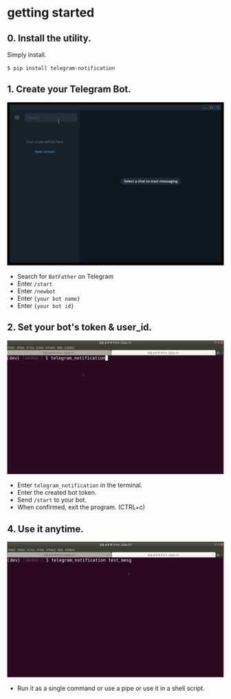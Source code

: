 

# getting started

## 0. Install the utility.

Simply install.
```
$ pip install telegram-notification
```

## 1. Create your Telegram Bot.
![res01](https://raw.githubusercontent.com/dankernel/telegram_notification/main/res/01.gif)


- Search for `BotFather` on Telegram
- Enter `/start`
- Enter `/newbot`
- Enter `{your bot name}`
- Enter `{your bot id}`

## 2. Set your bot's token & user_id. 

![res02](https://raw.githubusercontent.com/dankernel/telegram_notification/main/res/02.gif)


- Enter `telegram_notification` in the terminal.
- Enter the created bot token.
- Send `/start` to your bot.
- When confirmed, exit the program. (CTRL+c)

## 4. Use it anytime.

![res03](https://raw.githubusercontent.com/dankernel/telegram_notification/main/res/03.gif)


- Run it as a single command or use a pipe or use it in a shell script.

